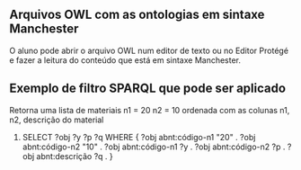 
## Arquivos OWL com as ontologias em sintaxe Manchester

O aluno pode abrir o arquivo OWL num editor de texto ou no Editor Protégé e fazer a leitura do conteúdo que está em sintaxe Manchester.

## Exemplo de filtro SPARQL que pode ser aplicado

Retorna uma lista de materiais n1 = 20 
                               n2 = 10 
ordenada com as colunas n1, n2, descrição do material

1.  SELECT ?obj ?y ?p ?q
    WHERE
     {   ?obj abnt:código-n1 "20" .
         ?obj abnt:código-n2 "10" .
         ?obj abnt:código-n1 ?y .
         ?obj abnt:código-n2 ?p .
         ?obj abnt:descrição ?q .
     }
